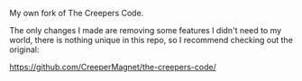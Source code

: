 My own fork of The Creepers Code.

The only changes I made are removing some features I didn't need to my world, there is nothing unique in this repo, so I recommend checking out the original:

https://github.com/CreeperMagnet/the-creepers-code/

